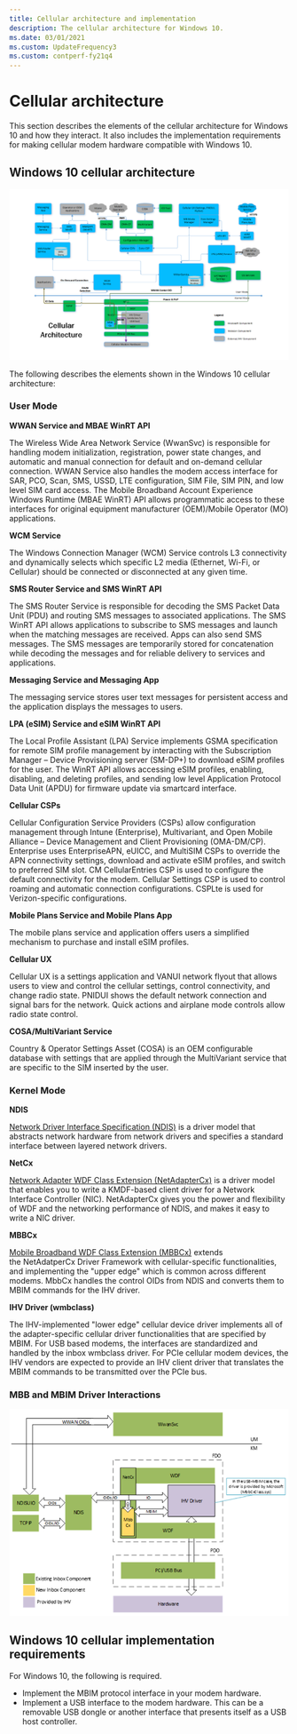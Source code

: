 ```yaml
---
title: Cellular architecture and implementation
description: The cellular architecture for Windows 10.
ms.date: 03/01/2021
ms.custom: UpdateFrequency3
ms.custom: contperf-fy21q4
---
```


# Cellular architecture

This section describes the elements of the cellular architecture for Windows 10 and how they interact. It also includes the implementation requirements for making cellular modem hardware compatible with Windows 10.

## Windows 10 cellular architecture

![Windows 10 cellular architecture.](images/CellularArchitecture.png)

The following describes the elements shown in the Windows 10 cellular architecture:

### User Mode ​

**WWAN Service and MBAE WinRT API** 

The Wireless Wide Area Network Service (WwanSvc) is responsible for handling modem initialization, registration, power state changes, and automatic and manual connection for default and on-demand cellular connection. WWAN Service also handles the modem access interface for SAR, PCO, Scan, SMS, USSD, LTE configuration, SIM File, SIM PIN, and low level SIM card access. The Mobile Broadband Account Experience Windows Runtime (MBAE WinRT) API allows programmatic access to these interfaces for original equipment manufacturer (OEM)/Mobile Operator (MO) applications.​

**WCM Service** 

The Windows Connection Manager (WCM) Service controls L3 connectivity and dynamically selects which specific L2 media (Ethernet, Wi-Fi, or Cellular) should be connected or disconnected at any given time.​

**SMS Router Service and SMS WinRT API**
 
The SMS Router Service is responsible for decoding the SMS Packet Data Unit (PDU) and routing SMS messages to associated applications. The SMS WinRT API allows applications to subscribe to SMS messages and launch when the matching messages are received. Apps can also send SMS messages. The SMS messages are temporarily stored for concatenation while decoding the messages and for reliable delivery to services and applications.​

**Messaging Service and Messaging App**

The messaging service stores user text messages for persistent access and the application displays the messages to users.​

**LPA (eSIM) Service and eSIM WinRT API**

The Local Profile Assistant (LPA) Service implements GSMA specification for remote SIM profile management by interacting with the Subscription Manager – Device Provisioning server (SM-DP+) to download eSIM profiles for the user. The WinRT API allows accessing eSIM profiles, enabling, disabling, and deleting profiles, and sending low level Application Protocol Data Unit (APDU) for firmware update via smartcard interface.​

**Cellular CSPs**

Cellular Configuration Service Providers (CSPs) allow configuration management through Intune (Enterprise), Multivariant, and Open Mobile Alliance – Device Management and Client Provisioning (OMA-DM/CP). Enterprise uses EnterpriseAPN, eUICC, and MultiSIM CSPs to override the APN connectivity settings, download and activate eSIM profiles, and switch to preferred SIM slot. CM CellularEntries CSP is used to configure the default connectivity for the modem. Cellular Settings CSP is used to control roaming and automatic connection configurations. CSPLte is used for Verizon-specific configurations.​

**Mobile Plans Service and Mobile Plans App**

The mobile plans service and application offers users a simplified mechanism to purchase and install eSIM profiles.

**Cellular UX**

Cellular UX is a settings application and VANUI network flyout that allows users to view and control the cellular settings, control connectivity, and change radio state. PNIDUI shows the default network connection and signal bars for the network. Quick actions and airplane mode controls allow radio state control. ​

**COSA/MultiVariant Service**

Country & Operator Settings Asset (COSA) is an OEM configurable database with settings that are applied through the MultiVariant service that are specific to the SIM inserted by the user. ​

### Kernel Mode​

**NDIS**

[Network Driver Interface Specification (NDIS)](ndis-drivers.md) is a driver model that abstracts network hardware from network drivers and specifies a standard interface between layered network drivers.​

**NetCx**

[Network Adapter WDF Class Extension (NetAdapterCx)](../netcx/index.md) is a driver model that enables you to write a KMDF-based client driver for a Network Interface Controller (NIC). NetAdapterCx gives you the power and flexibility of WDF and the networking performance of NDIS, and makes it easy to write a NIC driver.

**MBBCx**

[Mobile Broadband WDF Class Extension (MBBCx)](../netcx/mobile-broadband-mbb-wdf-class-extension-mbbcx.md) extends the NetAdatperCx Driver Framework with cellular-specific functionalities, and implementing the "upper edge" which is common across different modems. MbbCx handles the control OIDs from NDIS and converts them to MBIM commands for the IHV driver.​

**IHV Driver (wmbclass)**


The IHV-implemented "lower edge" cellular device driver implements all of the adapter-specific cellular driver functionalities that are specified by MBIM. For USB based modems, the interfaces are standardized and handled by the inbox wmbclass driver. For PCIe cellular modem devices, the IHV vendors are expected to provide an IHV client driver that translates the MBIM commands to be transmitted over the PCIe bus. ​

### MBB and MBIM Driver Interactions

![windows 10 cellular architecture.](images/cellular_mbb_driver_architecture.png)

## Windows 10 cellular implementation requirements

For Windows 10, the following is required.

-   Implement the MBIM protocol interface in your modem hardware.
-   Implement a USB interface to the modem hardware. This can be a removable USB dongle or another interface that presents itself as a USB host controller.

 

 






